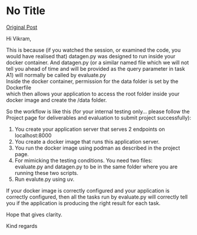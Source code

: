 # No Title

[Original Post](https://discourse.onlinedegree.iitm.ac.in/t/167072/2)

<p>Hi Vikram,</p>
<p>This is because (if you watched the session, or examined the code, you would have realised that) datagen.py was designed to run inside your docker container. And datagen.py (or a similar named file which we will not tell you ahead of time and will be provided as the query parameter in task A1) will normally be called by evaluate.py<br>
Inside the docker container, permission for the data folder is set by the Dockerfile<br>
which then allows your application to access the root folder inside your docker image and create the /data folder.</p>
<p>So the workflow is like this (for your internal testing only… please follow the Project page for deliverables and evaluation to submit project successfully):</p>
<ol>
<li>You create your application server that serves 2 endpoints on localhost:8000</li>
<li>You create a docker image that runs this application server.</li>
<li>You run the docker image using podman as described in the project page.</li>
<li>For mimicking the testing conditions. You need two files:<br>
evaluate.py and datagen.py to be in the same folder where you are running these two scripts.</li>
<li>Run evalute.py using uv.</li>
</ol>
<p>If your docker image is correctly configured and your application is correctly configured, then all the tasks run by evaluate.py will correctly tell you if the application is producing the right result for each task.</p>
<p>Hope that gives clarity.</p>
<p>Kind regards</p>